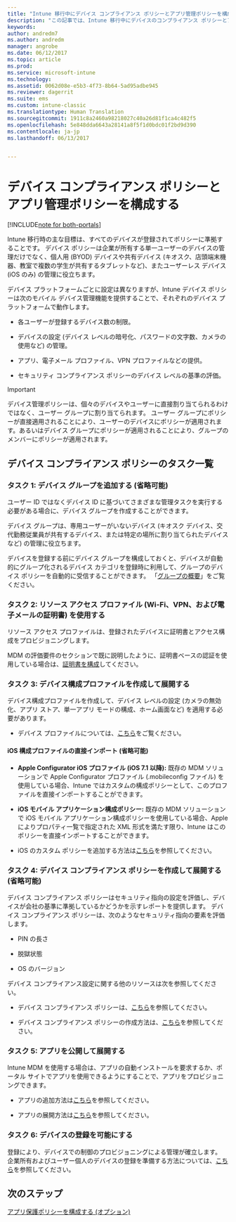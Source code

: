 ```yaml
---
title: "Intune 移行中にデバイス コンプライアンス ポリシーとアプリ管理ポリシーを構成する"
description: "この記事では、Intune 移行中にデバイスのコンプライアンス ポリシーとアプリ管理ポリシーを構成するために必要な手順について説明します。"
keywords: 
author: andredm7
ms.author: andredm
manager: angrobe
ms.date: 06/12/2017
ms.topic: article
ms.prod: 
ms.service: microsoft-intune
ms.technology: 
ms.assetid: 0062d08e-e5b3-4f73-8b64-5ad95adbe945
ms.reviewer: dagerrit
ms.suite: ems
ms.custom: intune-classic
ms.translationtype: Human Translation
ms.sourcegitcommit: 1911c8a2460a98218027c40a26d81f1ca4c482f5
ms.openlocfilehash: 5e848dda6643a28141a8f5f1d0bdc01f2bd9d390
ms.contentlocale: ja-jp
ms.lasthandoff: 06/13/2017


---
```


# <a name="configure-device-compliance-and-app-management-policies"></a>デバイス コンプライアンス ポリシーとアプリ管理ポリシーを構成する

[!INCLUDE[note for both-portals](./includes/note-for-both-portals.md)]

Intune 移行時の主な目標は、すべてのデバイスが登録されてポリシーに準拠することです。 デバイス ポリシーは企業が所有する単一ユーザーのデバイスの管理だけでなく、個人用 (BYOD) デバイスや共有デバイス (キオスク、店頭端末機器、教室で複数の学生が共有するタブレットなど)、またユーザーレス デバイス (iOS のみ) の管理に役立ちます。

デバイス プラットフォームごとに設定は異なりますが、Intune デバイス ポリシーは次のモバイル デバイス管理機能を提供することで、それぞれのデバイス プラットフォームで動作します。

-   各ユーザーが登録するデバイス数の制限。

-   デバイスの設定 (デバイス レベルの暗号化、パスワードの文字数、カメラの使用など) の管理。

-   アプリ、電子メール プロファイル、VPN プロファイルなどの提供。

-   セキュリティ コンプライアンス ポリシーのデバイス レベルの基準の評価。

> [!IMPORTANT]
> デバイス管理ポリシーは、個々のデバイスやユーザーに直接割り当てられるわけではなく、ユーザー グループに割り当てられます。 ユーザー グループにポリシーが直接適用されることにより、ユーザーのデバイスにポリシーが適用されます。あるいはデバイス グループにポリシーが適用されることにより、グループのメンバーにポリシーが適用されます。

## <a name="task-list-for-device-compliance-policies"></a>デバイス コンプライアンス ポリシーのタスク一覧

### <a name="task-1-add-device-groups-optional"></a>タスク 1: デバイス グループを追加する (省略可能)

ユーザー ID ではなくデバイス ID に基づいてさまざまな管理タスクを実行する必要がある場合に、デバイス グループを作成することができます。

デバイス グループは、専用ユーザーがいないデバイス (キオスク デバイス、交代勤務従業員が共有するデバイス、または特定の場所に割り当てられたデバイスなど) の管理に役立ちます。

デバイスを登録する前にデバイス グループを構成しておくと、デバイスが自動的にグループ化されるデバイス カテゴリを登録時に利用して、グループのデバイス ポリシーを自動的に受信することができます。 「[グループの概要](/intune/groups-get-started)」をご覧ください。

### <a name="task-2-use-resource-access-profiles-wi-fi-vpn-and-email-certificates"></a>タスク 2: リソース アクセス プロファイル (Wi-Fi、VPN、および電子メールの証明書) を使用する

リソース アクセス プロファイルは、登録されたデバイスに証明書とアクセス構成をプロビジョニングします。

MDM の評価要件のセクションで既に説明したように、証明書ベースの認証を使用している場合は、[証明書を構成](/intune/certificates-configure)してください。

### <a name="task-3-create-and-deploy-device-configuration-profiles"></a>タスク 3: デバイス構成プロファイルを作成して展開する

デバイス構成プロファイルを作成して、デバイス レベルの設定 (カメラの無効化、アプリ ストア、単一アプリ モードの構成、ホーム画面など) を適用する必要があります。

- デバイス プロファイルについては、[こちら](/intune/device-profiles)をご覧ください。

####  <a name="direct-import-of-ios-configuration-profiles-optional"></a>iOS 構成プロファイルの直接インポート (省略可能)

-   **Apple Configurator iOS プロファイル (iOS 7.1 以降):** 既存の MDM ソリューションで Apple Configurator プロファイル (.mobileconfig ファイル) を使用している場合、Intune ではカスタムの構成ポリシーとして、このプロファイルを直接インポートすることができます。

-   **iOS モバイル アプリケーション構成ポリシー:** 既存の MDM ソリューションで iOS モバイル アプリケーション構成ポリシーを使用している場合、Apple によりプロパティ一覧で指定された XML 形式を満たす限り、Intune はこのポリシーを直接インポートすることができます。

- iOS のカスタム ポリシーを追加する方法は[こちら](/intune/custom-settings-ios)を参照してください。

### <a name="task-4-create-and-deploy-device-compliance-policies-optional"></a>タスク 4: デバイス コンプライアンス ポリシーを作成して展開する (省略可能)

デバイス コンプライアンス ポリシーはセキュリティ指向の設定を評価し、デバイスが会社の基準に準拠しているかどうかを示すレポートを提供します。 デバイス コンプライアンス ポリシーは、次のようなセキュリティ指向の要素を評価します。

-   PIN の長さ

-   脱獄状態

-   OS のバージョン

デバイス コンプライアンス設定に関する他のリソースは次を参照してください。

-   デバイス コンプライアンス ポリシーは、[こちら](/intune-classic/deploy-use/introduction-to-device-compliance-policies-in-microsoft-intune)を参照してください。

-   デバイス コンプライアンス ポリシーの作成方法は、[こちら](/intune-classic/deploy-use/create-a-device-compliance-policy-in-microsoft-intune)を参照してください。

### <a name="task-5-publish-and-deploy-apps"></a>タスク 5: アプリを公開して展開する

Intune MDM を使用する場合は、アプリの自動インストールを要求するか、ポータル サイトでアプリを使用できるようにすることで、アプリをプロビジョニングできます。

-   アプリの追加方法は[こちら](/intune-classic/deploy-use/add-apps)を参照してください。

-   アプリの展開方法は[こちら](/intune-classic/deploy-use/deploy-apps)を参照してください。

### <a name="task-6-enable-device-enrollment"></a>タスク 6: デバイスの登録を可能にする

登録により、デバイスでの制御のプロビジョニングによる管理が確立します。 企業所有およびユーザー個人のデバイスの登録を準備する方法については、[こちら](/intune/device-enrollment)を参照してください。

## <a name="next-steps"></a>次のステップ 

[アプリ保護ポリシーを構成する (オプション)](migration-guide-app-protection-policies.md)

